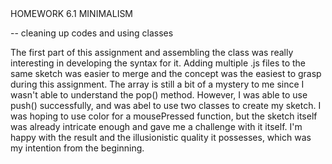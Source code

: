 <!--  --> HOMEWORK 6.1 MINIMALISM
-- cleaning up codes and using classes

  The first part of this assignment and assembling the class was really interesting in developing the syntax for it. Adding multiple .js files to the same sketch was easier to merge and the concept was the easiest to grasp during this assignment. The array is still a bit of a mystery to me since I wasn't able to understand the pop() method. However, I was able to use push() successfully, and was abel to use two classes to create my sketch. I was hoping to use color for a mousePressed function, but the sketch itself was already intricate enough and gave me a challenge with it itself. I'm happy with the result and the illusionistic quality it possesses, which was my intention from the beginning.
